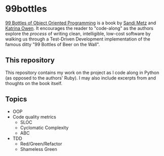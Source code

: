 # 99bottles
[99 Bottles of Object Oriented Programming](99bottles) is a book by
[Sandi Metz](Metz) and [Katrina Owen](Owen). It encourages the reader to
"code-along" as the authors explore the _process_ of writing clean,
intelligible, low-cost software by walking us through a Test-Driven Development
implementation of the famous ditty "99 Bottles of Beer on the Wall".


## This repository
This repository contains my work on the project as I code along in Python (as
opposed to the authors' Ruby). I may also include excerpts from and thoughts on
the book itself.


## Topics

- OOP
- Code quality metrics
    - SLOC
    - Cyclomatic Complexity
    - ABC
- TDD
    - Red/Green/Refactor
    - Shameless Green


[99bottles]: https://www.sandimetz.com/99bottles
[Metz]: https://www.sandimetz.com/
[Owen]: https://www.kytrinyx.com/ 
